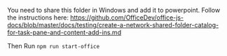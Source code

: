 You need to share this folder in Windows and add it to powerpoint. Follow the instructions here: https://github.com/OfficeDev/office-js-docs/blob/master/docs/testing/create-a-network-shared-folder-catalog-for-task-pane-and-content-add-ins.md

Then Run `npm run start-office`